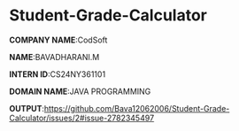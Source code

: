 # Student-Grade-Calculator

**COMPANY NAME**:CodSoft

**NAME**:BAVADHARANI.M

**INTERN ID**:CS24NY361101

**DOMAIN NAME**:JAVA PROGRAMMING



**OUTPUT**:https://github.com/Bava12062006/Student-Grade-Calculator/issues/2#issue-2782345497
